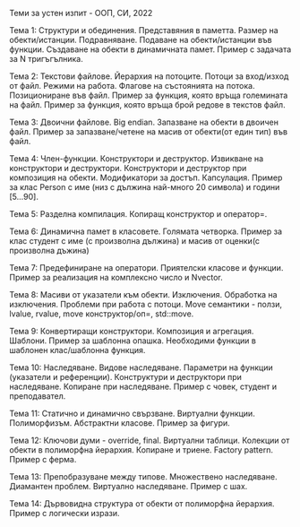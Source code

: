 Теми за устен изпит - ООП, СИ, 2022

Тема 1: Структури и обединения. Представяния в паметта. Размер на обекти/истанции. Подравняване. Подаване на обекти/истанции във функции. Създаване на обекти в динамичната памет. Пример с задачата за N тригъгълника.

Тема 2: Текстови файлове. Йерархия на потоците. Потоци за вход/изход от файл. Режими на работа. Флагове на състоянията на потока. Позициониране във файл. Пример за функция, която връща големината на файл. Пример за функция, която връща брой редове в текстов файл.

Тема 3: Двоични файлове. Big endian. Запазване на обекти в двоичен файл. Пример за запазване/четене на масив от обекти(от един тип) във файл.

Тема 4: Член-функции. Конструктори и деструктор. Извикване на конструктори и деструктори. Конструктори и деструктор при композиция на обекти. Mодификатори за достъп. Капсулация. Пример за клас Person с име (низ с дължина най-много 20 символа) и години [5...90].

Тема 5: Разделна компилация. Копиращ конструктор и оператор=.

Тема 6: Динамична памет в класовете. Голямата четворка. Пример за клас студент с име (с произволна дължина) и масив от оценки(с произволна дъжина)

Тема 7: Предефиниране на оператори. Приятелски класове и функции. Пример за реализация на комплексно число и Nvector.

Тема 8: Масиви от указатели към обекти. Изключения. Обработка на изключения. Проблеми при работа с потоци. Move семантики - ползи, lvalue, rvalue, move конструктор/оп=, std::move. 

Тема 9: Конвертиращи конструктори. Композиция и агрегация. Шаблони. Пример за шаблонна опашка. Необходими функции в шаблонен клас/шаблонна функция.

Тема 10: Наследяване. Видове наследяване. Параметри на функции (указатели и референции). Конструктури и деструктори при наследяване. Копиране при наследяване. Пример с човек, студент и преподавател.

Тема 11: Статично и динамично свързване. Виртуални функции. Полиморфизъм. Абстрактни класове. Пример за фигури.

Тема 12: Ключови думи - override, final. Виртуални таблици. Колекции от обекти в полиморфна йерархия. Копиране и триене. Factory pattern. Пример с ферма. 
  
Тема 13: Препобразуване между типове. Множествено наследяване. Диамантен проблем. Виртуално наследяване. Пример с шах.

Тема 14: Дървовидна структура от обекти от полиморфна йерархия. Пример с логически изрази.
